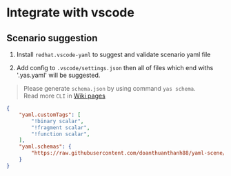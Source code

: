 # Integrate with vscode

## Scenario suggestion

1. Install `redhat.vscode-yaml` to suggest and validate scenario yaml file

2. Add config to `.vscode/settings.json` then all of files which end withs '.yas.yaml' will be suggested.

> Please generate `schema.json` by using command `yas schema`.  
> Read more `CLI` in [Wiki pages](https://github.com/doanthuanthanh88/yaml-scene/wiki)

```json
{
    "yaml.customTags": [
        "!binary scalar",
        "!fragment scalar",
        "!function scalar",
    ],
    "yaml.schemas": {
        "https://raw.githubusercontent.com/doanthuanthanh88/yaml-scene/main/schema.json": "*.yas.yaml"
    }
}
```

